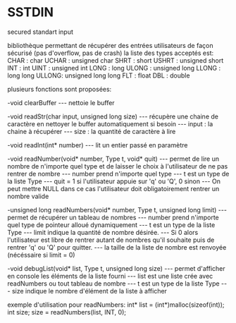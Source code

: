 SSTDIN
======

secured standart input


bibliothèque permettant de récupérer des entrées utilisateurs de façon sécurisé (pas d'overflow, pas de crash)
la liste des types acceptés est:
CHAR  : char
UCHAR : unsigned char
SHRT  : short
USHRT : unsigned short
INT   : int
UINT  : unsigned int
LONG  : long
ULONG : unsigned long
LLONG : long long
ULLONG: unsigned long long
FLT   : float
DBL   : double

plusieurs fonctions sont proposées:

-void clearBuffer
--- nettoie le buffer

-void readStr(char input, unsigned long size)
--- récupère une chaine de caractère en nettoyer le buffer automatiquement si besoin
--- input : la chaine à récupérer
--- size : la quantité de caractère à lire

-void readInt(int* number) 
--- lit un entier passé en paramètre

-void readNumber(void* number, Type t, void* quit) 
--- permet de lire un nombre de n'importe quel type et de laisser le choix à l'utilisateur de ne pas rentrer de nombre
--- number prend n'importe quel type
--- t est un type de la liste Type
--- quit = 1 si l'utilisateur appuie sur 'q' ou 'Q', 0 sinon
--- On peut mettre NULL dans ce cas l'utilisateur doit obligatoirement rentrer un nombre valide

-unsigned long readNumbers(void* number, Type t, unsigned long limit)
--- permet de récupérer un tableau de nombres 
--- number prend n'importe quel type de pointeur alloué dynamiquement
--- t est un type de la liste Type
--- limit indique la quantité de nombre désirée. 
--- Si 0 alors l'utilisateur est libre de rentrer autant de nombres qu'il souhaite puis de rentrer 'q' ou 'Q' pour quitter.
--- la taille de la liste de nombre est renvoyée (nécéssaire si limit = 0)

-void debugList(void* list, Type t, unsigned long size)
--- permet d'afficher en console les éléments de la liste fourni
--- list est une liste crée avec readNumbers ou tout tableau  de nombre
--- t est un type de la liste Type
--- size indique le nombre d'élément de la liste à afficher

exemple d'utilisation pour readNumbers:
int* list = (int*)malloc(sizeof(int));
int size;
size = readNumbers(list, INT, 0);
